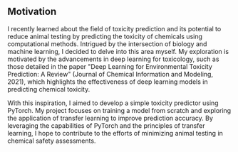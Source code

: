 

## Motivation
I recently learned about the field of toxicity prediction and its potential to reduce animal testing by predicting the toxicity of chemicals using computational methods. Intrigued by the intersection of biology and machine learning, I decided to delve into this area myself. My exploration is motivated by the advancements in deep learning for toxicology, such as those detailed in the paper "Deep Learning for Environmental Toxicity Prediction: A Review" (Journal of Chemical Information and Modeling, 2021), which highlights the effectiveness of deep learning models in predicting chemical toxicity.

With this inspiration, I aimed to develop a simple toxicity predictor using PyTorch. My project focuses on training a model from scratch and exploring the application of transfer learning to improve prediction accuracy. By leveraging the capabilities of PyTorch and the principles of transfer learning, I hope to contribute to the efforts of minimizing animal testing in chemical safety assessments.